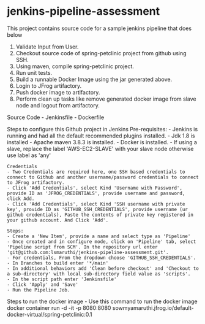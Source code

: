 # jenkins-pipeline-assessment

This project contains source code for a sample jenkins pipeline that does below
1) Validate Input from User.
2) Checkout source code of spring-petclinic project from github using SSH.
3) Using maven, compile spring-petclinic project.
4) Run unit tests.
5) Build a runnable Docker Image using the jar generated above.
6) Login to JFrog artifactory.
7) Push docker image to artifactory.
8) Perform clean up tasks like remove generated docker image from slave node and logout from artifactory.

Source Code 
	- Jenkinsfile
	- Dockerfile
	

Steps to configure this Github project in Jenkins 
	Pre-requisites:
	- Jenkins is running and had all the default recommended plugins installed.
	- Jdk 1.8 is installed 
	- Apache maven 3.8.3 is installed.
	- Docker is installed.
	- If using a slave, replace the label 'AWS-EC2-SLAVE' with your slave node otherwise use label as 'any'
	
	Credentials
	- Two Credentials are required here, one SSH based credentials to connect to Github and another username/password credentials to connect to JFrog artifactory.
	- Click 'Add Credentials', select Kind 'Username with Password', provide ID as 'JFROG_CREDENTIALS', provide username and password, click Add.
	- Click 'Add Credentials', select Kind 'SSH username with private key', provide ID as 'GITHUB_SSH_CREDENTIALS', provide username (ur github credentials), Paste the contents of private key registered in your github account. And Click 'Add'.	
	
	Steps:
	- Create a 'New Item', provide a name and select type as 'Pipeline'
	- Once created and in configure mode, click on 'Pipeline' tab, select 'Pipeline script from SCM'. In the repository url enter 'git@github.com:lsmaruthi/jenkins-pipeline-assessment.git'.
	- For credentials, From the dropdown choose 'GITHUB_SSH_CREDENTIALS'.
	- In Branches to build enter '*/main'
	- In additional behaviors add 'Clean before checkout' and 'Checkout to a sub-directory' with local sub-directory field value as 'scripts'.
	- In the script path enter 'Jenkinsfile'
	- Click 'Apply' and 'Save'
	- Run the Pipeline Job.

Steps to run the docker image 
	- Use this command to run the docker image 
		docker container run -d -it -p 8080:8080 sowmyamaruthi.jfrog.io/default-docker-virtual/spring-petclinic:0.1